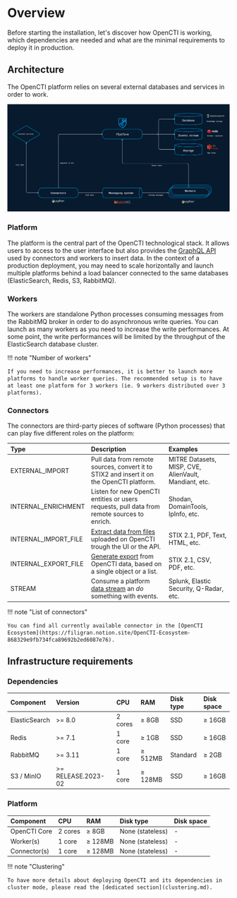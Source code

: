 # Overview

Before starting the installation, let's discover how OpenCTI is working, which dependencies are needed and what are the minimal requirements to deploy it in production.

## Architecture

The OpenCTI platform relies on several external databases and services in order to work.

![Architecture](assets/architecture.png)

### Platform

The platform is the central part of the OpenCTI technological stack. It allows users to access to the user interface but also provides the [GraphQL API](https://graphql.org) used by connectors and workers to insert data. In the context of a production deployment, you may need to scale horizontally and launch multiple platforms behind a load balancer connected to the same databases (ElasticSearch, Redis, S3, RabbitMQ).

### Workers

The workers are standalone Python processes consuming messages from the RabbitMQ broker in order to do asynchronous write queries. You can launch as many workers as you need to increase the write performances. At some point, the write performances will be limited by the throughput of the ElasticSearch database cluster.

!!! note "Number of workers"

    If you need to increase performances, it is better to launch more platforms to handle worker queries. The recommended setup is to have at least one platform for 3 workers (ie. 9 workers distributed over 3 platforms).

### Connectors

The connectors are third-party pieces of software (Python processes) that can play five different 
roles on the platform:

| Type                 | Description                                                                                         | Examples                                                |
| :------------------- | :-------------------------------------------------------------------------------------------------- | :------------------------------------------------------ |
| EXTERNAL_IMPORT      | Pull data from remote sources, convert it to STIX2 and insert it on the OpenCTI platform.           | MITRE Datasets, MISP, CVE, AlienVault, Mandiant, etc.   |
| INTERNAL_ENRICHMENT  | Listen for new OpenCTI entities or users requests, pull data from remote sources to enrich.         | Shodan, DomainTools, IpInfo, etc.                       |
| INTERNAL_IMPORT_FILE | [Extract data from files](../usage/import-files.md) uploaded on OpenCTI trough the UI or the API.        | STIX 2.1, PDF, Text, HTML, etc.                         |
| INTERNAL_EXPORT_FILE | [Generate export](../usage/export-structured.md) from OpenCTI data, based on a single object or a list.       | STIX 2.1, CSV, PDF, etc.                                |
| STREAM               | Consume a platform [data stream](../usage/feeds.md) an _do_ something with events.              | Splunk, Elastic Security, Q-Radar, etc.                 |

!!! note "List of connectors"
    
    You can find all currently available connector in the [OpenCTI Ecosystem](https://filigran.notion.site/OpenCTI-Ecosystem-868329e9fb734fca89692b2ed6087e76).

## Infrastructure requirements

### Dependencies

| Component         | Version            | CPU       | RAM          | Disk type                    | Disk space      |
|:------------------|:-------------------|:----------| :----------- | :--------------------------- | :-------------- |
| ElasticSearch     | >= 8.0             | 2 cores   | ≥ 8GB        | SSD                          | ≥ 16GB          |
| Redis             | >= 7.1             | 1 core    | ≥ 1GB        | SSD                          | ≥ 16GB          |
| RabbitMQ          | >= 3.11            | 1 core    | ≥ 512MB      | Standard                     | ≥ 2GB           |
| S3 / MinIO        | >= RELEASE.2023-02 | 1 core    | ≥ 128MB      | SSD                          | ≥ 16GB          |


### Platform

| Component        | CPU         | RAM          | Disk type                         | Disk space      |
| :--------------- | :---------- | :----------- | :-------------------------------- | :-------------- |
| OpenCTI Core     | 2 cores     | ≥ 8GB        | None (stateless)                  | -               |
| Worker(s)        | 1 core      | ≥ 128MB      | None (stateless)                  | -               |
| Connector(s)     | 1 core      | ≥ 128MB      | None (stateless)                  | -               |

!!! note "Clustering"
    
    To have more details about deploying OpenCTI and its dependencies in cluster mode, please read the [dedicated section](clustering.md).